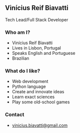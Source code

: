 ## Vinícius Reif Biavatti
Tech Lead/Full Stack Developer

### Who am I?
- Vinícius Reif Biavatti
- Lives in Lisbon, Portugal
- Speaks English and Portuguese 
- Brazilian

### What do I like?
- Web development
- Python language
- Create and innovate ideas
- Learn exact sciences
- Play some old-school games

### Contact
- vinicius.biavatti@gmail.com
